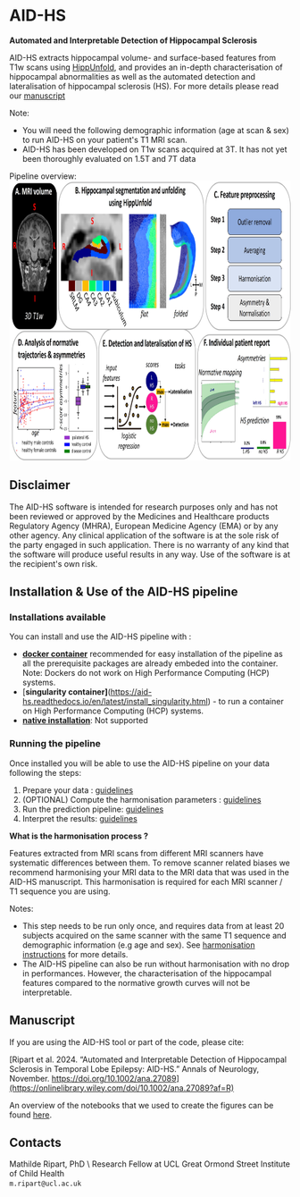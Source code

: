 # AID-HS

**Automated and Interpretable Detection of Hippocampal Sclerosis**

AID-HS extracts hippocampal volume- and surface-based features from T1w scans using [HippUnfold](https://hippunfold.readthedocs.io/en/latest/), and provides an in-depth characterisation of hippocampal abnormalities as well as the automated detection and lateralisation of hippocampal sclerosis (HS). 
For more details please read our [manuscript](https://onlinelibrary.wiley.com/doi/10.1002/ana.27089?af=R)

Note: 
- You will need the following demographic information (age at scan & sex) to run AID-HS on your patient's T1 MRI scan.
- AID-HS has been developed on T1w scans acquired at 3T. It has not yet been thoroughly evaluated on 1.5T and 7T data

Pipeline overview:\
<img src="https://raw.githubusercontent.com//MELDProject/AID-HS/main/docs/images/overview_pipeline.jpg " height="500" />

## Disclaimer

The AID-HS software is intended for research purposes only and has not been reviewed or approved by the Medicines and Healthcare products Regulatory Agency (MHRA), European Medicine Agency (EMA) or by any other agency. Any clinical application of the software is at the sole risk of the party engaged in such application. There is no warranty of any kind that the software will produce useful results in any way. Use of the software is at the recipient's own risk.

## Installation & Use of the AID-HS pipeline

### Installations available 
You can install and use the AID-HS pipeline with :
- [**docker container**](https://aid-hs.readthedocs.io/en/latest/install_docker.html) recommended for easy installation of the pipeline as all the prerequisite packages are already embeded into the container. Note: Dockers do not work on High Performance Computing (HCP) systems.
- [**singularity container]**(https://aid-hs.readthedocs.io/en/latest/install_singularity.html) - to run a container on High Performance Computing (HCP) systems. 
- [**native installation**](https://aid-hs.readthedocs.io/en/latest/install_native.html): Not supported 

### Running the pipeline 
Once installed you will be able to use the AID-HS pipeline on your data following the steps:
1. Prepare your data : [guidelines](https://aid-hs.readthedocs.io/en/latest/prepare_data.html)
2. (OPTIONAL) Compute the harmonisation parameters : [guidelines](https://aid-hs.readthedocs.io/en/latest/harmonisation.html)
3. Run the prediction pipeline: [guidelines](https://aid-hs.readthedocs.io/en/latest/run_prediction_pipeline.html)
4. Interpret the results: [guidelines](https://aid-hs.readthedocs.io/en/latest/interpret_results.html)


**What is the harmonisation process ?**

Features extracted from MRI scans from different MRI scanners have systematic differences between them. To remove scanner related biases we recommend harmonising your MRI data to the MRI data that was used in the AID-HS manuscript. This harmonisation is required for each MRI scanner / T1 sequence you are using. 

Notes: 
- This step needs to be run only once, and requires data from at least 20 subjects acquired on the same scanner with the same T1 sequence and demographic information (e.g age and sex). See [harmonisation instructions](https://aid-hs.readthedocs.io/en/latest/harmonisation.html) for more details. 
- The AID-HS pipeline can also be run without harmonisation with no drop in performances. However, the characterisation of the hippocampal features compared to the normative growth curves will not be interpretable.


## Manuscript
If you are using the AID-HS tool or part of the code, please cite:

[Ripart et al. 2024. “Automated and Interpretable Detection of Hippocampal Sclerosis in Temporal Lobe Epilepsy: AID-HS.” Annals of Neurology, November. https://doi.org/10.1002/ana.27089](https://onlinelibrary.wiley.com/doi/10.1002/ana.27089?af=R)

An overview of the notebooks that we used to create the figures can be found [here](figure_notebooks.md).

## Contacts

Mathilde Ripart, PhD \ 
Research Fellow at UCL Great Ormond Street Institute of Child Health \
`m.ripart@ucl.ac.uk` 








